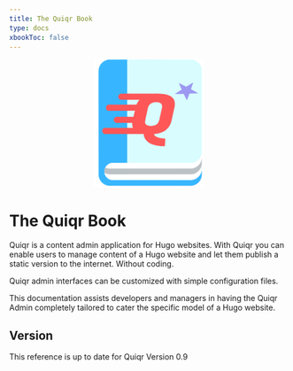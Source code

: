 ```yaml
---
title: The Quiqr Book
type: docs
xbookToc: false
---
```


<center><img src="/booklarge.png" width=200px /></center>

# The Quiqr Book

Quiqr is a content admin application for Hugo websites. With Quiqr you can
enable users to manage content of a Hugo website and let them publish a static
version to the internet. Without coding.

Quiqr admin interfaces can be customized with simple configuration files.

This documentation assists developers and managers in having the Quiqr Admin
completely tailored to cater the specific model of a Hugo website.

## Version

This reference is up to date for Quiqr Version 0.9



